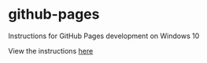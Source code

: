 # github-pages
Instructions for GitHub Pages development on Windows 10

View the instructions [here](https://smvoigt.github.io/github-pages/)
